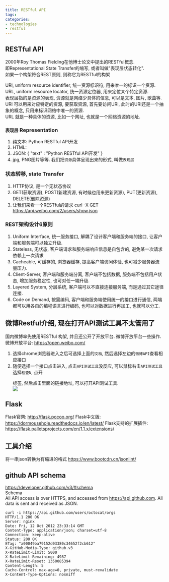 ```yaml
---
title: RESTful API
tags:
categories:
- technologies
- restful
---
```


## RESTful API
2000年Roy Thomas Fielding在他博士论文中提出的RESTful概念.  
即Representational State Transfer的缩写, 或者叫做"表现层状态转化".  
如果一个构架符合REST原则, 则称它为RESTful的构架


URI, uniform resource identifier, 统一资源标识符, 用来唯一的标识一个资源.  
URL, uniform resource locator, 统一资源定位器, 用来定位某个特定资源.  
表现层指的是资源的表现, 资源就是网络少具体的信息, 可以是文本, 图片, 歌曲等.
URI 可以用来对应特定的资源, 要获取资源, 首先要访问URI, 此时的URI还是一个抽象的概念, 只用来标识网络中唯一的资源.  
URL 就是一种具体的资源, 比如一个网址, 也就是一个网络资源的地址. 

### `表现层` Representation
1. 纯文本: Python RESTful API开发
2. HTML: <head><title>Python RESTful API开发</title></head>
3. JSON: { "text" : "Python RESTful API开发" }
4. jpg, PNG图片等等.
我们把`资源`具体呈现出来的形式, 叫做`表现层`

### 状态转移, state Transfer
1. HTTP协议, 是一个无状态协议
2. GET(获取资源), POST(新建资源, 有时候也用来更新资源), PUT(更新资源), DELETE(删除资源)
3. 让我们来看一个RESTful的请求
curl -X GET https://api.weibo.com/2/users/show.json

### REST架构设计6原则
1. Uniform Interface, 统一服务接口, 解耦了设计客户端和服务端的接口, 让客户端和服务端可以独立升级.  
2. Stateless, 无状态, 客户端请求和服务端响应信息是自包含的, 避免某一次请求依赖上一次请求
3. Cacheable, 可缓存的, 浏览器缓存, 提高客户端访问体验, 也可减少服务器流量压力.  
4. Client-Server, 客户端和服务端分离, 客户端不包括数据, 服务端不包括用户状态, 增加服务稳定性, 也可对任一端升级.  
5. Layered System, 分层系统, 客户端可以不直接连接服务端, 而是通过其它途径连接.
6. Code on Demand, 按需编码, 客户端和服务端使用统一的接口进行通信, 两端都可以用各自的编程语言进行编码, 也可以对数据进行再加工, 也就可以分工.  

## 微博Restful介绍, 现在打开API测试工具不太管用了
国内微博率先使用RESTful 构架, 并且还公开了开放平台. 微博开放平台一些操作.  
微博开放平台: https://open.weibo.com/  
1. 选择chrome浏览器进入之后可选择上面的`文档`, 然后选择左边的`微博API`查看相应接口
2. 随便选择一个接口点击进入, 点击`API测试工具`没反应, 可以鼠标右击`API测试工具`选择`检查N`, 点开<p></p>标签, 然后点击里面的链接地址, 可以打开API测试工具.  
![](1.PNG)


## **Flask**

Flask官网: http://flask.pocoo.org/
Flask中文版: https://dormousehole.readthedocs.io/en/latest/
Flask支持的扩展插件: https://flask.palletsprojects.com/en/1.1.x/extensions/


## 工具介绍
将一串json转换为有缩进的格式
https://www.bootcdn.cn/jsonlint/


## github API schema
https://developer.github.com/v3/#schema  
Schema  
All API access is over HTTPS, and accessed from https://api.github.com. All data is sent and received as JSON.  

	curl -i https://api.github.com/users/octocat/orgs
	HTTP/1.1 200 OK
	Server: nginx
	Date: Fri, 12 Oct 2012 23:33:14 GMT
	Content-Type: application/json; charset=utf-8
	Connection: keep-alive
	Status: 200 OK
	ETag: "a00049ba79152d03380c34652f2cb612"
	X-GitHub-Media-Type: github.v3
	X-RateLimit-Limit: 5000
	X-RateLimit-Remaining: 4987
	X-RateLimit-Reset: 1350085394
	Content-Length: 5
	Cache-Control: max-age=0, private, must-revalidate
	X-Content-Type-Options: nosniff


